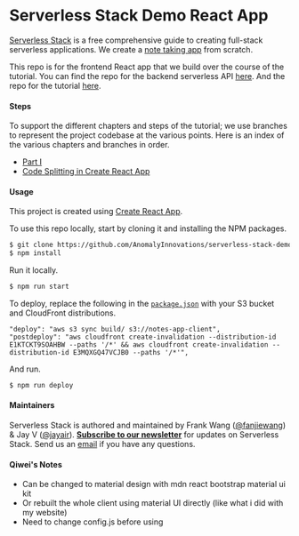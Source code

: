 # Serverless Stack Demo React App

[Serverless Stack](http://serverless-stack.com) is a free comprehensive guide to creating full-stack serverless applications. We create a [note taking app](http://demo.serverless-stack.com) from scratch.

This repo is for the frontend React app that we build over the course of the tutorial. You can find the repo for the backend serverless API [here](https://github.com/AnomalyInnovations/serverless-stack-demo-api). And the repo for the tutorial [here](https://github.com/AnomalyInnovations/serverless-stack-com).

#### Steps

To support the different chapters and steps of the tutorial; we use branches to represent the project codebase at the various points. Here is an index of the various chapters and branches in order.

- [Part I](../../tree/part-1)
- [Code Splitting in Create React App](../../tree/code-splitting-in-create-react-app)

#### Usage

This project is created using [Create React App](https://github.com/facebookincubator/create-react-app).

To use this repo locally, start by cloning it and installing the NPM packages.

``` bash
$ git clone https://github.com/AnomalyInnovations/serverless-stack-demo-client
$ npm install
```

Run it locally.

``` bash
$ npm run start
```

To deploy, replace the following in the [`package.json`](package.json) with your S3 bucket and CloudFront distributions.

```
"deploy": "aws s3 sync build/ s3://notes-app-client",
"postdeploy": "aws cloudfront create-invalidation --distribution-id E1KTCKT9SOAHBW --paths '/*' && aws cloudfront create-invalidation --distribution-id E3MQXGQ47VCJB0 --paths '/*'",
```

And run.

``` bash
$ npm run deploy
```

#### Maintainers

Serverless Stack is authored and maintained by Frank Wang ([@fanjiewang](https://twitter.com/fanjiewang)) & Jay V ([@jayair](https://twitter.com/jayair)). [**Subscribe to our newsletter**](http://eepurl.com/cEaBlf) for updates on Serverless Stack. Send us an [email][Email] if you have any questions.

[Email]: mailto:contact@anoma.ly


#### Qiwei's Notes

- Can be changed to material design with mdn react bootstrap material ui kit
- Or rebuilt the whole client using material UI directly (like what i did with my website)
- Need to change config.js before using


